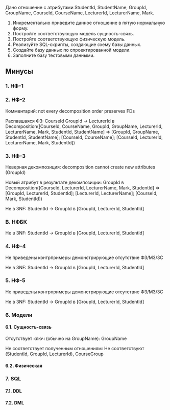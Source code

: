 Дано отношение с атрибутами StudentId, StudentName, GroupId, GroupName, CourseId, CourseName, LecturerId, LecturerName, Mark.

1. Инкрементально приведите данное отношение в пятую нормальную форму.
2. Постройте соответствующую модель сущность-связь.
3. Постройте соответствующую физическую модель.
4. Реализуйте SQL-скрипты, создающие схему базы данных.
5. Создайте базу данных по спроектированной модели.
6. Заполните базу тестовыми данными. 

## Минусы

### 1. НФ-1
### 2. НФ-2
Комментарий: not every decomposition order preserves FDs

Распавшаяся ФЗ: CourseId GroupId -> LecturerId в Decomposition([CourseId, CourseName, GroupId, GroupName, LecturerId, LecturerName, Mark, StudentId, StudentName] => [GroupId, GroupName, StudentId, StudentName]; [CourseId, CourseName]; [CourseId, LecturerId, LecturerName, Mark, StudentId])
### 3. НФ-3
Неверная декомпозиция: decomposition cannot create new attributes (GroupId)

Новый атрибут в результате декомпозиции: GroupId в Decomposition([CourseId, LecturerId, LecturerName, Mark, StudentId] => [GroupId, LecturerId, StudentId]; [LecturerId, LecturerName]; [CourseId, Mark, StudentId])

Не в 3NF: StudentId -> GroupId в [GroupId, LecturerId, StudentId]
### B. НФБК
Не в 3NF: StudentId -> GroupId в [GroupId, LecturerId, StudentId]
### 4. НФ-4
Не приведены контрпримеры демонстрирующие отсутствие ФЗ/МЗ/ЗС

Не в 3NF: StudentId -> GroupId в [GroupId, LecturerId, StudentId]
### 5. НФ-5
Не приведены контрпримеры демонстрирующие отсутствие ФЗ/МЗ/ЗС

Не в 3NF: StudentId -> GroupId в [GroupId, LecturerId, StudentId]
### 6. Модели
#### 6.1. Сущность-связь
Отсутствует ключ (обычно на GroupName): GroupName

Не соответствует полученным отношениям: Не соответствуют (StudentId, GroupId, LecturerId), CourseGroup
#### 6.2. Физическая
### 7. SQL
#### 7.1. DDL
#### 7.2. DML
